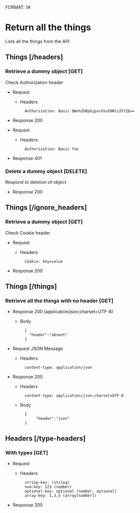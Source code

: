 FORMAT: 1A

# Return all the things
Lists all the things from the API

## Things [/headers]

### Retrieve a dummy object [GET]
Check Authorization header

+ Request

    + Headers

            Authorization: Basic QWxhZGRpbjpvcGVuIHNlc2FtZQ==

+ Response 200

+ Request

    + Headers

            Authorization: Basic foo

+ Response 401

### Delete a dummy object [DELETE]
Respond to deletion of object

+ Response 200


## Things [/ignore_headers]

### Retrieve a dummy object [GET]
Check Cookie header

+ Request

    + Headers

            Cookie: key=value

+ Response 200

## Things [/things]

### Retrieve all the things with no header [GET]

+ Response 200 (application/json;charset=UTF-8)

    + Body

            {
              "header":"absent"
            }

+ Request JSON Message

    + Headers

            content-type: application/json


+ Response 200

    + Headers

            content-type: application/json;charset=UTF-8

    + Body

            {
                 "header":"json"
            }

## Headers [/type-headers]

### With types [GET]

+ Request

    + Headers

            string-key: (string)
            num-key: 123 (number)
            optional-key: optional (number, optional)
            array-key: 1,3,5 (array[number])

+ Response 200
